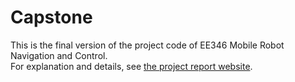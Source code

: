 # Capstone
This is the final version of the project code of EE346 Mobile Robot Navigation and Control.  
For explanation and details, see [the project report website](https://atlasgooo.wordpress.com/2021/06/08/ee346-mobile-robot-navigation-control-capston-lab-report).
